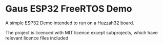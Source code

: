 # Gaus ESP32 FreeRTOS Demo

A simple ESP32 Demo intended to run on a Huzzah32 board.

The project is licenced with MIT licence except subprojects, which have relevant licence files included
